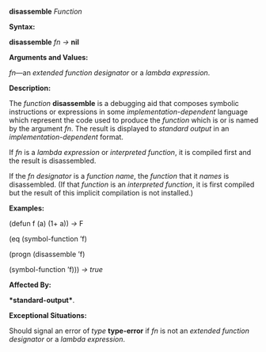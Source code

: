 **disassemble** *Function* 

**Syntax:** 

**disassemble** *fn →* **nil** 

**Arguments and Values:** 

*fn*—an *extended function designator* or a *lambda expression*. 

**Description:** 

The *function* **disassemble** is a debugging aid that composes symbolic instructions or expressions in some *implementation-dependent* language which represent the code used to produce the *function* which is or is named by the argument *fn*. The result is displayed to *standard output* in an *implementation-dependent* format. 

If *fn* is a *lambda expression* or *interpreted function*, it is compiled first and the result is disassembled. 

If the *fn designator* is a *function name*, the *function* that it *names* is disassembled. (If that *function* is an *interpreted function*, it is first compiled but the result of this implicit compilation is not installed.) 

**Examples:** 

(defun f (a) (1+ a)) *→* F 

(eq (symbol-function ’f) 

(progn (disassemble ’f) 

(symbol-function ’f))) *→ true* 

**Affected By:** 

**\*standard-output\***. 

**Exceptional Situations:** 

Should signal an error of *type* **type-error** if *fn* is not an *extended function designator* or a *lambda expression*. 

